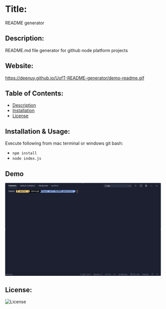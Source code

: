 # Title: 

README generator

## Description: 

README.md file generator for github node platform projects

## Website: 

https://deenuy.github.io/UofT-README-generator/demo-readme.gif

## Table of Contents:
* [Description](#Description)
* [Installation](#IInstallation)
* [License](#License)

## Installation & Usage: 
Execute following from mac terminal or windows git bash:
* `npm install`
* `node index.js`

## Demo
![README Demo](demo-readme.gif)

## License:
![License](https://img.shields.io/badge/License-MIT-green.svg)

